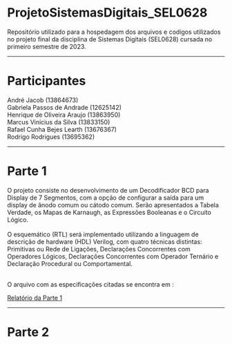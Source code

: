 <h1>ProjetoSistemasDigitais_SEL0628</h1>

Repositório utilizado para a hospedagem dos arquivos e codigos utilizados no projeto final da disciplina de Sistemas Digitais (SEL0628) cursada no primeiro semestre de 2023.

<hr>

<h1>Participantes</h1>

André Jacob (13864673) <br>
Gabriela Passos de Andrade (12625142) <br>
Henrique de Oliveira Araujo (13863950) <br>
Marcus Vinicius da Silva (13833150) <br>
Rafael Cunha Bejes Learth (13676367) <br>
Rodrigo Rodrigues (13695362) <br>

<hr>

<h1>Parte 1</h1>
O projeto consiste no desenvolvimento de um Decodificador BCD para Display de 7 Segmentos, com a opção de configurar a saída para um display de ânodo comum ou cátodo comum. Serão apresentados a Tabela Verdade, os Mapas de Karnaugh, as Expressões Booleanas e o Circuito Lógico. <br> <br>
O esquemático (RTL) será implementado utilizando a linguagem de descrição de hardware (HDL) Verilog, com quatro técnicas distintas: Primitivas ou Rede de Ligações, Declarações Concorrentes com Operadores Lógicos, Declarações Concorrentes com Operador Ternário e Declaração Procedural ou Comportamental. <br><br>

O arquivo com as especificações citadas se encontra em : <br>

[Relatório da Parte 1](https://github.com/RodrigoRCZ/ProjetoSistemasDigitais_SEL0628/tree/main/Parte_1)

<hr>

<h1>Parte 2</h1>
